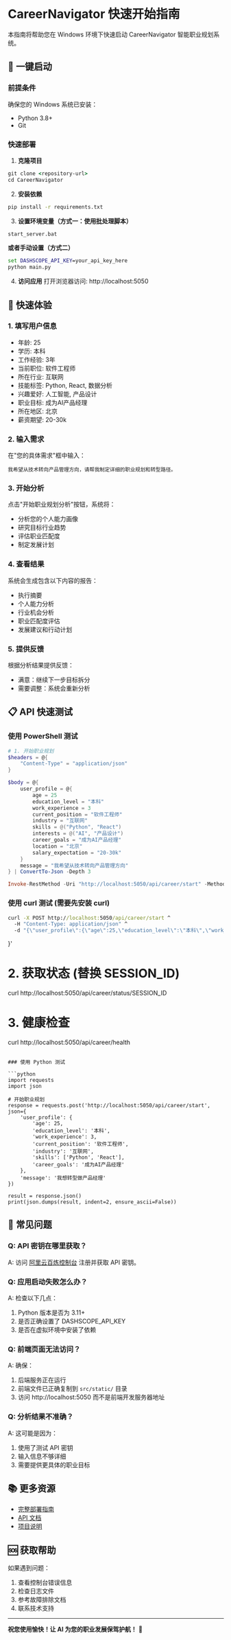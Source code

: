 # CareerNavigator 快速开始指南

本指南将帮助您在 Windows 环境下快速启动 CareerNavigator 智能职业规划系统。

## 🚀 一键启动

### 前提条件

确保您的 Windows 系统已安装：
- Python 3.8+
- Git

### 快速部署

1. **克隆项目**
```cmd
git clone <repository-url>
cd CareerNavigator
```

2. **安装依赖**
```cmd
pip install -r requirements.txt
```

3. **设置环境变量（方式一：使用批处理脚本）**
```cmd
start_server.bat
```

**或者手动设置（方式二）**
```cmd
set DASHSCOPE_API_KEY=your_api_key_here
python main.py
```

4. **访问应用**
打开浏览器访问: http://localhost:5050

## 🎯 快速体验

### 1. 填写用户信息
- 年龄: 25
- 学历: 本科
- 工作经验: 3年
- 当前职位: 软件工程师
- 所在行业: 互联网
- 技能标签: Python, React, 数据分析
- 兴趣爱好: 人工智能, 产品设计
- 职业目标: 成为AI产品经理
- 所在地区: 北京
- 薪资期望: 20-30k

### 2. 输入需求
在"您的具体需求"框中输入：
```
我希望从技术转向产品管理方向，请帮我制定详细的职业规划和转型路径。
```

### 3. 开始分析
点击"开始职业规划分析"按钮，系统将：
- 分析您的个人能力画像
- 研究目标行业趋势
- 评估职业匹配度
- 制定发展计划

### 4. 查看结果
系统会生成包含以下内容的报告：
- 执行摘要
- 个人能力分析
- 行业机会分析
- 职业匹配度评估
- 发展建议和行动计划

### 5. 提供反馈
根据分析结果提供反馈：
- 满意：继续下一步目标拆分
- 需要调整：系统会重新分析

## 📋 API 快速测试

### 使用 PowerShell 测试

```powershell
# 1. 开始职业规划
$headers = @{
    "Content-Type" = "application/json"
}

$body = @{
    user_profile = @{
        age = 25
        education_level = "本科"
        work_experience = 3
        current_position = "软件工程师"
        industry = "互联网"
        skills = @("Python", "React")
        interests = @("AI", "产品设计")
        career_goals = "成为AI产品经理"
        location = "北京"
        salary_expectation = "20-30k"
    }
    message = "我希望从技术转向产品管理方向"
} | ConvertTo-Json -Depth 3

Invoke-RestMethod -Uri "http://localhost:5050/api/career/start" -Method POST -Headers $headers -Body $body
```

### 使用 curl 测试 (需要先安装 curl)

```cmd
curl -X POST http://localhost:5050/api/career/start ^
  -H "Content-Type: application/json" ^
  -d "{\"user_profile\":{\"age\":25,\"education_level\":\"本科\",\"work_experience\":3,\"current_position\":\"软件工程师\",\"industry\":\"互联网\",\"skills\":[\"Python\",\"React\"],\"interests\":[\"AI\",\"产品设计\"],\"career_goals\":\"成为AI产品经理\",\"location\":\"北京\",\"salary_expectation\":\"20-30k\"},\"message\":\"我希望从技术转向产品管理方向\"}"
```
  }'

# 2. 获取状态 (替换 SESSION_ID)
curl http://localhost:5050/api/career/status/SESSION_ID

# 3. 健康检查
curl http://localhost:5050/api/career/health
```

### 使用 Python 测试

```python
import requests
import json

# 开始职业规划
response = requests.post('http://localhost:5050/api/career/start', json={
    'user_profile': {
        'age': 25,
        'education_level': '本科',
        'work_experience': 3,
        'current_position': '软件工程师',
        'industry': '互联网',
        'skills': ['Python', 'React'],
        'career_goals': '成为AI产品经理'
    },
    'message': '我想转型做产品经理'
})

result = response.json()
print(json.dumps(result, indent=2, ensure_ascii=False))
```

## 🔧 常见问题

### Q: API 密钥在哪里获取？
A: 访问 [阿里云百炼控制台](https://dashscope.console.aliyun.com/) 注册并获取 API 密钥。

### Q: 应用启动失败怎么办？
A: 检查以下几点：
1. Python 版本是否为 3.11+
2. 是否正确设置了 DASHSCOPE_API_KEY
3. 是否在虚拟环境中安装了依赖

### Q: 前端页面无法访问？
A: 确保：
1. 后端服务正在运行
2. 前端文件已正确复制到 `src/static/` 目录
3. 访问 http://localhost:5050 而不是前端开发服务器地址

### Q: 分析结果不准确？
A: 这可能是因为：
1. 使用了测试 API 密钥
2. 输入信息不够详细
3. 需要提供更具体的职业目标

## 📚 更多资源

- [完整部署指南](./DEPLOYMENT.md)
- [API 文档](./API_DOCUMENTATION.md)
- [项目说明](./README.md)

## 🆘 获取帮助

如果遇到问题：
1. 查看控制台错误信息
2. 检查日志文件
3. 参考故障排除文档
4. 联系技术支持

---

**祝您使用愉快！让 AI 为您的职业发展保驾护航！** 🚀

